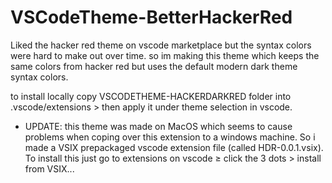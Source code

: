 # VSCodeTheme-BetterHackerRed
Liked the hacker red theme on vscode marketplace but the syntax colors were hard to make out over time. so im making this theme which keeps the same colors from hacker red but uses the default modern dark theme syntax colors.

to install locally copy VSCODETHEME-HACKERDARKRED folder into .vscode/extensions > then apply it under theme selection in vscode.
 - UPDATE: this theme was made on MacOS which seems to cause problems when coping over this extension to a windows machine. So i made a VSIX prepackaged vscode extension file (called HDR-0.0.1.vsix). To install this just go to extensions on vscode ≥ click the 3 dots > install from VSIX...